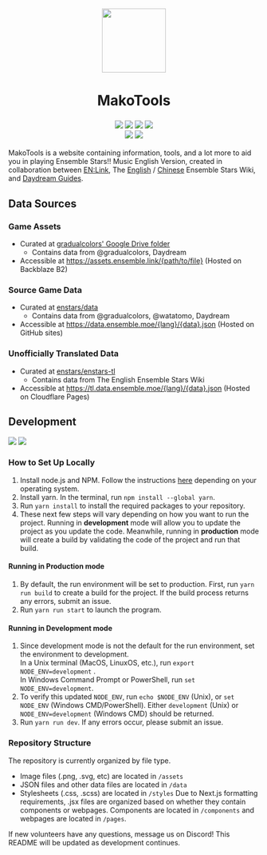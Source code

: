 <h3 align="center">
<img width="128" height="128" src="https://user-images.githubusercontent.com/58155530/178722797-78504a19-19f4-4f4b-a09a-23239854b50d.svg">
</h2>
<H1 align="center">MakoTools</h1>

<h3 align="center"><img src="https://img.shields.io/website?down_color=ed8796&down_message=offline&label=status&logo=vercel&style=for-the-badge&up_color=8aadf4&up_message=online&url=https%3A%2F%2Fstars.ensemble.moe&labelColor=302D41"> <img src="https://img.shields.io/github/checks-status/enstars/makotools/main?color=8bd5ca&label=main&logo=github&style=for-the-badge&labelColor=302D41"> <img src="https://img.shields.io/github/license/enstars/makotools?color=c6a0f6&style=for-the-badge&labelColor=302D41"> <img src="https://img.shields.io/github/issues/enstars/makotools?color=eed49f&logo=github&style=for-the-badge&labelColor=302D41"><br><img src="https://img.shields.io/twitter/follow/enstarseng?color=7dc4e4&label=@enstarseng&logo=twitter&logoColor=fff&style=for-the-badge&labelColor=302D41"> <img src="https://img.shields.io/twitter/follow/enstars_link?color=7dc4e4&label=@Enstars_link&logo=twitter&logoColor=fff&style=for-the-badge&labelColor=302D41"></h3>

MakoTools is a website containing information, tools, and a lot more to aid you in playing Ensemble Stars!! Music English Version, created in collaboration between <a href="https://twitter.com/enstars_link" target="_blank">EN:Link</a>, The <a href="https://ensemble-stars.fandom.com" target="_blank">English</a> / <a href="https://ensemblestars.huijiwiki.com" target="_blank">Chinese</a> Ensemble Stars Wiki, and <a href="https://twitter.com/DaydreamGuides" target="_blank">Daydream Guides</a>.

## Data Sources

### Game Assets
- Curated at [gradualcolors' Google Drive folder](https://drive.google.com/drive/folders/1wTEb46GrGIlAK0lhhN6Ihm4l40GJPkDj)
  - Contains data from @gradualcolors, Daydream
- Accessible at https://assets.ensemble.link/{path/to/file} (Hosted on Backblaze B2)

### Source Game Data
- Curated at [enstars/data](https://github.com/enstars/data)
  - Contains data from @gradualcolors, @watatomo, Daydream
- Accessible at https://data.ensemble.moe/{lang}/{data}.json (Hosted on GitHub sites)

### Unofficially Translated Data
- Curated at [enstars/enstars-tl](https://github.com/enstars/enstars-tl)
  - Contains data from The English Ensemble Stars Wiki
- Accessible at https://tl.data.ensemble.moe/{lang}/{data}.json (Hosted on Cloudflare Pages)

## Development
<img src="https://img.shields.io/github/checks-status/enstars/makotools/development?color=8bd5ca&label=dev&logo=github&style=for-the-badge&labelColor=302D41"> <img src="https://img.shields.io/website?down_color=ed8796&down_message=offline&label=dev%20status&logo=vercel&style=for-the-badge&up_color=8aadf4&up_message=online&url=https%3A%2F%2Fstars.ensemble.moe&labelColor=302D41">

### How to Set Up Locally
1. Install node.js and NPM. Follow the instructions [here](https://docs.npmjs.com/cli/v8/configuring-npm/install) depending on your operating system.
2. Install yarn. In the terminal, run `npm install --global yarn`.
3. Run `yarn install` to install the required packages to your repository.
4. These next few steps will vary depending on how you want to run the project. Running in **development** mode will allow you to update the project as you update the code. Meanwhile, running in **production** mode will create a build by validating the code of the project and run that build.

#### Running in Production mode
1. By default, the run environment will be set to production. First, run `yarn run build` to create a build for the project. If the build process returns any errors, submit an issue.
2. Run `yarn run start` to launch the program.

#### Running in Development mode
1. Since development mode is not the default for the run environment, set the environment to development.<br />
In a Unix terminal (MacOS, LinuxOS, etc.), run `export NODE_ENV=development` . <br />
In Windows Command Prompt or PowerShell, run `set NODE_ENV=development`.
2. To verify this updated `NODE_ENV`, run `echo $NODE_ENV` (Unix), or `set NODE_ENV` (Windows CMD/PowerShell). Either `development` (Unix) or `NODE_ENV=development` (Windows CMD) should be returned.
3. Run `yarn run dev`. If any errors occur, please submit an issue.


### Repository Structure
The repository is currently organized by file type.
- Image files (.png, .svg, etc) are located in `/assets`
- JSON files and other data files are located in `/data`
- Stylesheets (.css, .scss) are located in `/styles`
Due to Next.js formatting requirements, .jsx files are organized based on whether they contain components or webpages. Components are located in `/components` and webpages are located in `/pages`.

If new volunteers have any questions, message us on Discord! This README will be updated as development continues.

